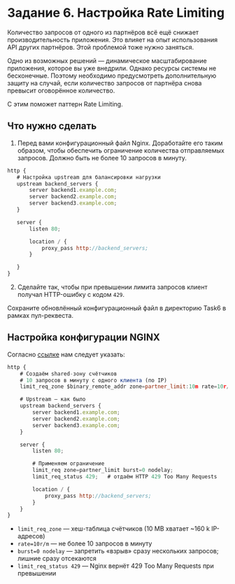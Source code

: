 # Задание 6. Настройка Rate Limiting

Количество запросов от одного из партнёров всё ещё снижает производительность приложения. Это влияет на опыт использования API других партнёров. Этой проблемой тоже нужно заняться.

Одно из возможных решений — динамическое масштабирование приложения, которое вы уже внедрили. Однако ресурсы системы не бесконечные. Поэтому необходимо предусмотреть дополнительную защиту на случай, если количество запросов от партнёра снова превысит оговорённое количество.

С этим поможет паттерн Rate Limiting.

## Что нужно сделать

1. Перед вами конфигурационный файл Nginx. Доработайте его таким образом, чтобы обеспечить ограничение количества отправляемых запросов. Должно быть не более 10 запросов в минуту.

```jsx
http {
   # Настройка upstream для балансировки нагрузки
   upstream backend_servers {
       server backend1.example.com;
       server backend2.example.com;
       server backend3.example.com;
   }

   server {
       listen 80;

       location / {
           proxy_pass http://backend_servers;
       }

   }
}
```

2. Сделайте так, чтобы при превышении лимита запросов клиент получал HTTP-ошибку с кодом `429`.

Сохраните обновлённый конфигурационный файл в директорию Task6 в рамках пул-реквеста.

## Настройка конфигурации NGINX

Согласно [ссылке](https://nginx.org/en/docs/http/ngx_http_limit_req_module.html?utm_source=chatgpt.com) нам следует указать:

```jsx
http {
    # Cоздаём shared-зону счётчиков
    # 10 запросов в минуту с одного клиента (по IP)
    limit_req_zone $binary_remote_addr zone=partner_limit:10m rate=10r/m;

    # Upstream – как было
    upstream backend_servers {
        server backend1.example.com;
        server backend2.example.com;
        server backend3.example.com;
    }

    server {
        listen 80;

        # Применяем ограничение
        limit_req zone=partner_limit burst=0 nodelay;
        limit_req_status 429;   # отдаём HTTP 429 Too Many Requests

        location / {
            proxy_pass http://backend_servers;
        }
    }
}
```

- `limit_req_zone` — хеш-таблица счётчиков (10 MB хватает ~160 k IP-адресов)
- `rate=10r/m` — не более 10 запросов в минуту
- `burst=0 nodelay` — запретить «взрыв» сразу нескольких запросов; лишние сразу отсекаются
- `limit_req_status 429` — Nginx вернёт 429 Too Many Requests при превышении
